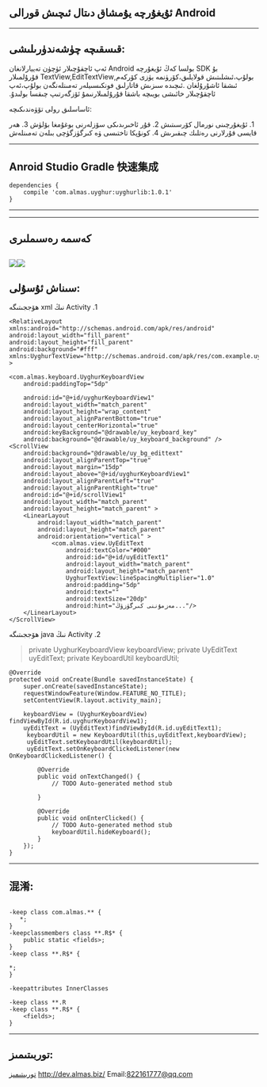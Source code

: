  ئۇيغۇرچە يۇمشاق دىتال ئىچىش قورالى Android
------------------------------------------


----------
## قىسقىچە چۈشەندۈرىلىشى:‫ ##
بۇ ‫‫SDK بولسا كەڭ ئۇيغۇرچە Android ئەپ ئاچقۇچىلار ئۈچۈن تەييارلانغان بولۇپ،ئىشلىتىش قولايلىق،كۆرۈنمە يۈزى كۆركەم,TextView,EditTextView ‫قۇرۇلمىلار ئىشقا ئاشۇرۇلغان .ئىچىدە سىزىش قاتارلىق فونكىسىيلەر تەمىنلەنگەن بولۇپ،ئەپ ئاچقۇچىلار خائىشى بويىچە باشقا قۇرۇلمىلارنىمۇ ئۆزگەرتىپ چىقسا بولىدۇ.

ئاساسلىق رولى تۆۋەندىكىچە:‫‫

‫1. ئۇيغۇرچىنى نورمال كۆرسىتىش
‫2. قۇر ئاخىرىدىكى سۆزلەرنى بوغۇمغا بۆلۈش
‫3. ھەر قايسى قۇرلارنى رەتلىك چىقىرىش
‫4. كونۇپكا تاختىسى ۋە كىرگۈزگۈچى بىلەن تەمىنلەش


----------
## Anroid Studio Gradle 快速集成 ##

```
dependencies {
    compile 'com.almas.uyghur:uyghurlib:1.0.1'
}
```

----------

----------
## كەسمە رەسىملىرى ##
![](http://dev.almas.biz/images/c1.png)![](http://dev.almas.biz/images/c2.png)
----------
## سىناش ئۇسۇلى:‫ ##
‫1.	Activity نىڭ xml ھۆججىتىگە

    <RelativeLayout xmlns:android="http://schemas.android.com/apk/res/android"
    android:layout_width="fill_parent"
    android:layout_height="fill_parent"
    android:background="#fff"
    xmlns:UyghurTextView="http://schemas.android.com/apk/res/com.example.uyghurtest" >

    <com.almas.keyboard.UyghurKeyboardView
        android:paddingTop="5dp"

        android:id="@+id/uyghurKeyboardView1"
        android:layout_width="match_parent"
        android:layout_height="wrap_content"
        android:layout_alignParentBottom="true"
        android:layout_centerHorizontal="true"
        android:keyBackground="@drawable/uy_keyboard_key"
        android:background="@drawable/uy_keyboard_background" />
    <ScrollView 	
        android:background="@drawable/uy_bg_edittext"
		android:layout_alignParentTop="true"
        android:layout_margin="15dp"
        android:layout_above="@+id/uyghurKeyboardView1"
        android:layout_alignParentLeft="true"
        android:layout_alignParentRight="true"
        android:id="@+id/scrollView1"
        android:layout_width="match_parent"
        android:layout_height="match_parent" >
        <LinearLayout
            android:layout_width="match_parent"
            android:layout_height="match_parent"
            android:orientation="vertical" >
                <com.almas.view.UyEditText
                    android:textColor="#000"
			        android:id="@+id/uyEditText1"
			        android:layout_width="match_parent"
			        android:layout_height="match_parent"
			        UyghurTextView:lineSpacingMultiplier="1.0"
			        android:padding="5dp"
			        android:text=""
			        android:textSize="20dp"
			        android:hint="مەزمۇننى كىرگۈزۈڭ..."/>
        </LinearLayout>
    </ScrollView>
</RelativeLayout>

‫2.	Activity نىڭ java ھۆججىتىگە

> private UyghurKeyboardView keyboardView;
	private UyEditText uyEditText;
	private KeyboardUtil keyboardUtil;

	@Override
	protected void onCreate(Bundle savedInstanceState) {
		super.onCreate(savedInstanceState);
		requestWindowFeature(Window.FEATURE_NO_TITLE);
		setContentView(R.layout.activity_main);

		keyboardView = (UyghurKeyboardView) findViewById(R.id.uyghurKeyboardView1);
		uyEditText = (UyEditText)findViewById(R.id.uyEditText1);
		 keyboardUtil = new KeyboardUtil(this,uyEditText,keyboardView);
		 uyEditText.setKeyboardUtil(keyboardUtil);
		 uyEditText.setOnKeyboardClickedListener(new OnKeyboardClickedListener() {

			@Override
			public void onTextChanged() {
				// TODO Auto-generated method stub

			}

			@Override
			public void onEnterClicked() {
				// TODO Auto-generated method stub
				keyboardUtil.hideKeyboard();
			}
		});
	}


----------
## 混淆: ##
```

-keep class com.almas.** {
   *;
}
-keepclassmembers class **.R$* {
    public static <fields>;
}
-keep class **.R$* {   

*;   
}

-keepattributes InnerClasses

-keep class **.R
-keep class **.R$* {
    <fields>;
}
```

----------
## توربىتىمىز:‫ ##
[توربىتىمىز](http://dev.almas.biz/index.html)
http://dev.almas.biz/
Email:822161777@qq.com
